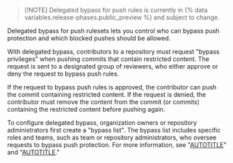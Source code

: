 >[!NOTE] Delegated bypass for push rules is currently in {% data variables.release-phases.public_preview %} and subject to change.

Delegated bypass for push rulesets lets you control who can bypass push protection and which blocked pushes should be allowed.

 With delegated bypass, contributors to a repository must request "bypass privileges" when pushing commits that contain restricted content. The request is sent to a designated group of reviewers, who either approve or deny the request to bypass push rules.

If the request to bypass push rules is approved, the contributor can push the commit containing restricted content. If the request is denied, the contributor must remove the content from the commit (or commits) containing the restricted content before pushing again.

To configure delegated bypass, organization owners or repository administrators first create a "bypass list". The bypass list includes specific roles and teams, such as team or repository administrators, who oversee requests to bypass push protection. For more information, see "[AUTOTITLE](/organizations/managing-organization-settings/managing-rulesets-for-repositories-in-your-organization)" and "[AUTOTITLE](/repositories/configuring-branches-and-merges-in-your-repository/managing-rulesets/about-rulesets)."
